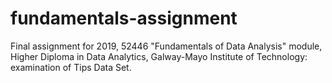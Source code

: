 # fundamentals-assignment
Final assignment for 2019, 52446 "Fundamentals of Data Analysis" module, Higher Diploma in Data Analytics, Galway-Mayo Institute of Technology: examination of Tips Data Set.
